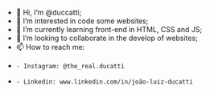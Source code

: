 - 👋 Hi, I’m @duccatti;
- 👀 I’m interested in code some websites;
- 🌱 I’m currently learning front-end in HTML, CSS and JS;
- 💞️ I’m looking to collaborate in the develop of websites;
- 📫 How to reach me: 
-     - Instagram: @the_real.ducatti
-     - Linkedin: www.linkedin.com/in/joão-luiz-ducatti

<!---
duccatti/duccatti is a ✨ special ✨ repository because its `README.md` (this file) appears on your GitHub profile.
You can click the Preview link to take a look at your changes.
--->
